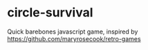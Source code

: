 circle-survival
===============

Quick barebones javascript game, inspired by https://github.com/maryrosecook/retro-games
